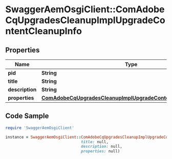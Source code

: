 # SwaggerAemOsgiClient::ComAdobeCqUpgradesCleanupImplUpgradeContentCleanupInfo

## Properties

Name | Type | Description | Notes
------------ | ------------- | ------------- | -------------
**pid** | **String** |  | [optional] 
**title** | **String** |  | [optional] 
**description** | **String** |  | [optional] 
**properties** | [**ComAdobeCqUpgradesCleanupImplUpgradeContentCleanupProperties**](ComAdobeCqUpgradesCleanupImplUpgradeContentCleanupProperties.md) |  | [optional] 

## Code Sample

```ruby
require 'SwaggerAemOsgiClient'

instance = SwaggerAemOsgiClient::ComAdobeCqUpgradesCleanupImplUpgradeContentCleanupInfo.new(pid: null,
                                 title: null,
                                 description: null,
                                 properties: null)
```



